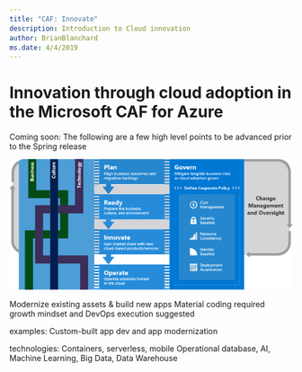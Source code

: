 ```yaml
---
title: "CAF: Innovate"
description: Introduction to Cloud innovation
author: BrianBlanchard
ms.date: 4/4/2019
---
```


# Innovation through cloud adoption in the Microsoft CAF for Azure

Coming soon: The following are a few high level points to be advanced prior to the Spring release

![innovate](../_images/innovate.png)

Modernize existing assets & build new apps
Material coding required
growth mindset and DevOps execution suggested

examples:
Custom-built app dev and app modernization

technologies:
Containers, serverless, mobile
Operational database, AI, Machine Learning, Big Data, Data Warehouse